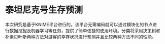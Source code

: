 # 泰坦尼克号生存预测
本次研究是基于KNIME平台进行的，该平台无需编码就可以通过模块化的节点进行数据挖掘及机器学习等任务，提供了简单便捷的使用环境。分类将采用决策树和朴素贝叶斯两种方法对游客的幸存状况进行预测并且比较两种方法不同的性能。
